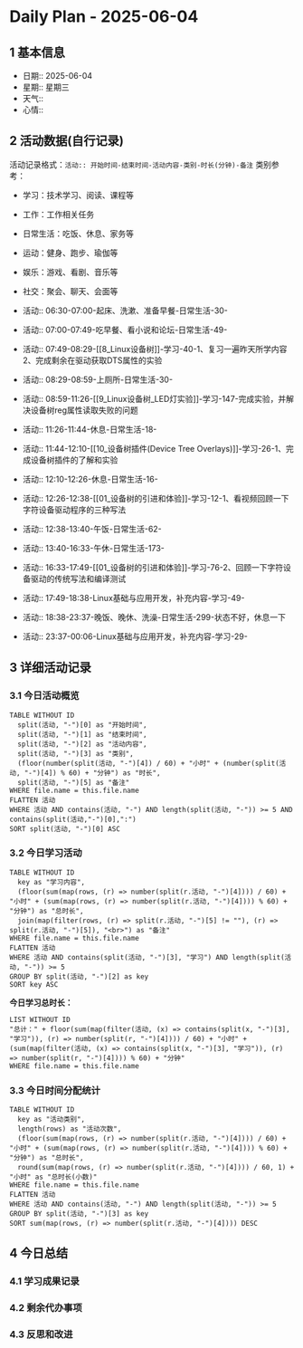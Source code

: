 # Daily Plan - 2025-06-04

## 1 基本信息

- 日期:: 2025-06-04
- 星期:: 星期三
- 天气::
- 心情::

## 2 活动数据(自行记录)
活动记录格式：`活动:: 开始时间-结束时间-活动内容-类别-时长(分钟)-备注`
类别参考：
- 学习：技术学习、阅读、课程等
- 工作：工作相关任务
- 日常生活：吃饭、休息、家务等
- 运动：健身、跑步、瑜伽等
- 娱乐：游戏、看剧、音乐等
- 社交：聚会、聊天、会面等

- 活动:: 06:30-07:00-起床、洗漱、准备早餐-日常生活-30-
- 活动:: 07:00-07:49-吃早餐、看小说和论坛-日常生活-49-
- 活动:: 07:49-08:29-[[8_Linux设备树]]-学习-40-1、复习一遍昨天所学内容<br>2、完成剩余在驱动获取DTS属性的实验
- 活动:: 08:29-08:59-上厕所-日常生活-30-
- 活动:: 08:59-11:26-[[9_Linux设备树_LED灯实验]]-学习-147-完成实验，并解决设备树reg属性读取失败的问题
- 活动:: 11:26-11:44-休息-日常生活-18-
- 活动:: 11:44-12:10-[[10_设备树插件(Device Tree Overlays)]]-学习-26-1、完成设备树插件的了解和实验
- 活动:: 12:10-12:26-休息-日常生活-16-
- 活动:: 12:26-12:38-[[01_设备树的引进和体验]]-学习-12-1、看视频回顾一下字符设备驱动程序的三种写法
- 活动:: 12:38-13:40-午饭-日常生活-62-
- 活动:: 13:40-16:33-午休-日常生活-173-
- 活动:: 16:33-17:49-[[01_设备树的引进和体验]]-学习-76-2、回顾一下字符设备驱动的传统写法和编译测试
- 活动:: 17:49-18:38-Linux基础与应用开发，补充内容-学习-49-
- 活动:: 18:38-23:37-晚饭、晚休、洗澡-日常生活-299-状态不好，休息一下
- 活动:: 23:37-00:06-Linux基础与应用开发，补充内容-学习-29-

## 3 详细活动记录

### 3.1 今日活动概览

```dataview
TABLE WITHOUT ID
  split(活动, "-")[0] as "开始时间",
  split(活动, "-")[1] as "结束时间", 
  split(活动, "-")[2] as "活动内容",
  split(活动, "-")[3] as "类别",
  (floor(number(split(活动, "-")[4]) / 60) + "小时" + (number(split(活动, "-")[4]) % 60) + "分钟") as "时长",
  split(活动, "-")[5] as "备注"
WHERE file.name = this.file.name
FLATTEN 活动
WHERE 活动 AND contains(活动, "-") AND length(split(活动, "-")) >= 5 AND contains(split(活动,"-")[0],":")
SORT split(活动, "-")[0] ASC
```

### 3.2 今日学习活动

```dataview
TABLE WITHOUT ID
  key as "学习内容",
  (floor(sum(map(rows, (r) => number(split(r.活动, "-")[4]))) / 60) + "小时" + (sum(map(rows, (r) => number(split(r.活动, "-")[4]))) % 60) + "分钟") as "总时长",
  join(map(filter(rows, (r) => split(r.活动, "-")[5] != ""), (r) => split(r.活动, "-")[5]), "<br>") as "备注"
WHERE file.name = this.file.name
FLATTEN 活动
WHERE 活动 AND contains(split(活动, "-")[3], "学习") AND length(split(活动, "-")) >= 5
GROUP BY split(活动, "-")[2] as key
SORT key ASC

```

**今日学习总时长：**

```dataview
LIST WITHOUT ID
"总计：" + floor(sum(map(filter(活动, (x) => contains(split(x, "-")[3], "学习")), (r) => number(split(r, "-")[4]))) / 60) + "小时" + (sum(map(filter(活动, (x) => contains(split(x, "-")[3], "学习")), (r) => number(split(r, "-")[4]))) % 60) + "分钟"
WHERE file.name = this.file.name
```

### 3.3 今日时间分配统计

```dataview
TABLE WITHOUT ID
  key as "活动类别",
  length(rows) as "活动次数",
  (floor(sum(map(rows, (r) => number(split(r.活动, "-")[4]))) / 60) + "小时" + (sum(map(rows, (r) => number(split(r.活动, "-")[4]))) % 60) + "分钟") as "总时长",
  round(sum(map(rows, (r) => number(split(r.活动, "-")[4]))) / 60, 1) + "小时" as "总时长(小数)"
WHERE file.name = this.file.name
FLATTEN 活动
WHERE 活动 AND contains(活动, "-") AND length(split(活动, "-")) >= 5
GROUP BY split(活动, "-")[3] as key
SORT sum(map(rows, (r) => number(split(r.活动, "-")[4]))) DESC
```

## 4 今日总结

### 4.1 学习成果记录

### 4.2 剩余代办事项

### 4.3 反思和改进

